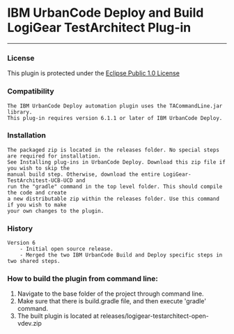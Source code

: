 # IBM UrbanCode Deploy and Build LogiGear TestArchitect Plug-in
---

### License
This plugin is protected under the [Eclipse Public 1.0 License](http://www.eclipse.org/legal/epl-v10.html)

### Compatibility
	The IBM UrbanCode Deploy automation plugin uses the TACommandLine.jar library.
	This plug-in requires version 6.1.1 or later of IBM UrbanCode Deploy.

### Installation
	The packaged zip is located in the releases folder. No special steps are required for installation.
	See Installing plug-ins in UrbanCode Deploy. Download this zip file if you wish to skip the
	manual build step. Otherwise, download the entire LogiGear-TestArchitest-UCB-UCD and
	run the "gradle" command in the top level folder. This should compile the code and create
	a new distributable zip within the releases folder. Use this command if you wish to make
	your own changes to the plugin.

### History
    Version 6
        - Initial open source release.
        - Merged the two IBM UrbanCode Build and Deploy specific steps in two shared steps.

### How to build the plugin from command line:

1. Navigate to the base folder of the project through command line.
2. Make sure that there is build.gradle file, and then execute 'gradle' command.
3. The built plugin is located at releases/logigear-testarchitect-open-vdev.zip
